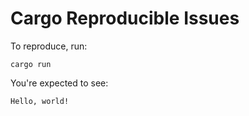 # Cargo Reproducible Issues

To reproduce, run:

```console
cargo run
```

You're expected to see:

```console
Hello, world!
```
